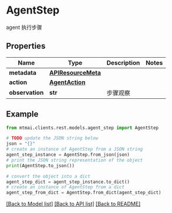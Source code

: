 # AgentStep

agent 执行步骤

## Properties

Name | Type | Description | Notes
------------ | ------------- | ------------- | -------------
**metadata** | [**APIResourceMeta**](APIResourceMeta.md) |  | 
**action** | [**AgentAction**](AgentAction.md) |  | 
**observation** | **str** | 步骤观察 | 

## Example

```python
from mtmai.clients.rest.models.agent_step import AgentStep

# TODO update the JSON string below
json = "{}"
# create an instance of AgentStep from a JSON string
agent_step_instance = AgentStep.from_json(json)
# print the JSON string representation of the object
print(AgentStep.to_json())

# convert the object into a dict
agent_step_dict = agent_step_instance.to_dict()
# create an instance of AgentStep from a dict
agent_step_from_dict = AgentStep.from_dict(agent_step_dict)
```
[[Back to Model list]](../README.md#documentation-for-models) [[Back to API list]](../README.md#documentation-for-api-endpoints) [[Back to README]](../README.md)


